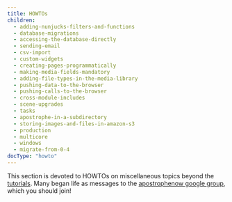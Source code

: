```yaml
---
title: HOWTOs
children:
  - adding-nunjucks-filters-and-functions
  - database-migrations
  - accessing-the-database-directly
  - sending-email
  - csv-import
  - custom-widgets
  - creating-pages-programmatically
  - making-media-fields-mandatory
  - adding-file-types-in-the-media-library
  - pushing-data-to-the-browser
  - pushing-calls-to-the-browser
  - cross-module-includes
  - scene-upgrades
  - tasks
  - apostrophe-in-a-subdirectory
  - storing-images-and-files-in-amazon-s3
  - production
  - multicore
  - windows
  - migrate-from-0-4
docType: "howto"
---
```


This section is devoted to HOWTOs on miscellaneous topics beyond the [tutorials](../tutorials/index.html). Many began life as messages to the [apostrophenow google group](https://groups.google.com/forum/#!forum/apostrophenow), which you should join!
